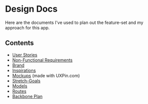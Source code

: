 # Design Docs

Here are the documents I've used to plan out the feature-set and my approach for this app.

## Contents

- [User Stories](./user_stories.md)
- [Non-Functional Requirements](./non_functional_reqs.md)
- [Brand](./brand.md)
- [Inspirations](./inspirations.md)
- [Mockups](http://whastings.github.io/heapsort.io/mockups/) (made with UXPin.com)
- [Stretch-Goals](./stretch_goals.md)
- [Models](./models.md)
- [Routes](./routes.md)
- [Backbone Plan](./backbone.md)

